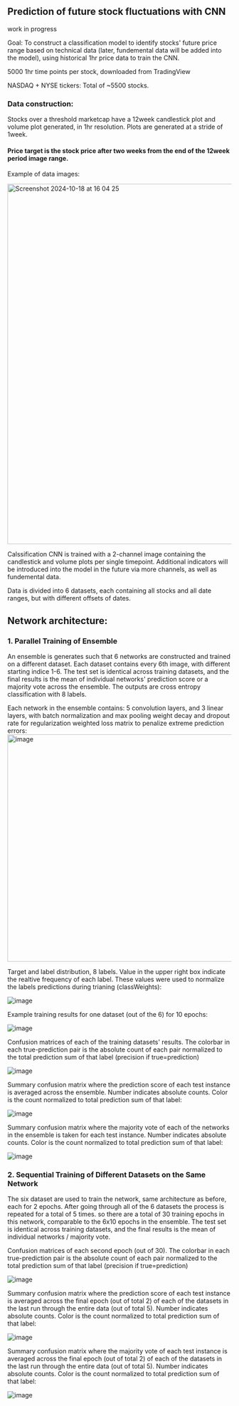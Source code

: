 
## Prediction of future stock fluctuations with CNN

work in progress

Goal: To construct a classification model to identify stocks' future price range based on technical data (later, fundemental data will be added into the model), using historical 1hr price data to train the CNN.

5000 1hr time points per stock, downloaded from TradingView

NASDAQ + NYSE tickers: Total of ~5500 stocks.


### Data construction:
Stocks over a threshold marketcap have a 12week candlestick plot and volume plot generated, in 1hr resolution.
Plots are generated at a stride of 1week.
#### Price target is the stock price after two weeks from the end of the 12week period image range.

Example of data images:

<img width="810" alt="Screenshot 2024-10-18 at 16 04 25" src="https://github.com/user-attachments/assets/be22dd4b-3221-4fe7-8a61-08c41d0e01a6">

Calssification CNN is trained with a 2-channel image containing the candlestick and volume plots per single timepoint. 
Additional indicators will be introduced into the model in the future via more channels, as well as fundemental data.

Data is divided into 6 datasets, each containing all stocks and all date ranges, but with different offsets of dates.


## Network architecture:

### 1. Parallel Training of Ensemble

An ensemble is generates such that 6 networks are constructed and trained on a different dataset. Each dataset contains every 6th image, with different starting indice 1-6. The test set is identical across training datasets, and the final results is the mean of individual networks' prediction score or a majority vote across the ensemble. The outputs are cross entropy classification with 8 labels.

Each network in the ensemble contains:
  5 convolution layers, and 3 linear layers, with batch normalization and max pooling
  weight decay and dropout rate for regularization 
  weighted loss matrix to penalize extreme prediction errors:
  <img width="511" alt="image" src="https://github.com/user-attachments/assets/976fbbda-a0a2-4cd5-990e-aa6f4a8a21a4">



Target and label distribution, 8 labels. Value in the upper right box indicate the realtive frequency of each label. These values were used to normalize the labels predictions during trianing (classWeights):

![image](https://github.com/user-attachments/assets/0aa95058-0f33-40cb-95e0-192a5a14c0fa)


Example training results for one dataset (out of the 6) for 10 epochs:

![image](https://github.com/user-attachments/assets/0c421378-60d4-4ccf-8f90-2424453d6e3f)


Confusion matrices of each of the training datasets' results. The colorbar in each true-prediction pair is the absolute count of each pair normalized to the total prediction sum of that label (precision if true=prediction)

![image](https://github.com/user-attachments/assets/f02cef81-0d2c-4221-89e0-8958818aa4ea)

Summary confusion matrix where the prediction score of each test instance is averaged across the ensemble. Number indicates absolute counts. Color is the count normalized to total prediction sum of that label:

![image](https://github.com/user-attachments/assets/a2b3674e-a7db-4c2f-9f81-9c9e0cc94896)

Summary confusion matrix where the majority vote of each of the networks in the ensemble is taken for each test instance. Number indicates absolute counts. Color is the count normalized to total prediction sum of that label:

![image](https://github.com/user-attachments/assets/a2b4d64d-da69-4c9b-be7c-caa816532658)

### 2. Sequential Training of Different Datasets on the Same Network

The six dataset are used to train the network, same architecture as before, each for 2 epochs. After going through all of the 6 datasets the process is repeated for a total of 5 times. so there are a total of 30 training epochs in this network, comparable to the 6x10 epochs in the ensemble. The test set is identical across training datasets, and the final results is the mean of individual networks / majority vote.

Confusion matrices of each second epoch (out of 30). The colorbar in each true-prediction pair is the absolute count of each pair normalized to the total prediction sum of that label (precision if true=prediction)

![image](https://github.com/user-attachments/assets/cb9e6623-f41b-4adb-9019-ff9257dbc858)

Summary confusion matrix where the prediction score of each test instance is averaged across the final epoch (out of total 2) of each of the datasets in the last run through the entire data (out of total 5). Number indicates absolute counts. Color is the count normalized to total prediction sum of that label:

![image](https://github.com/user-attachments/assets/a4873db6-4a01-4a84-870d-1b2697120214)

Summary confusion matrix where the majority vote of each test instance is averaged across the final epoch (out of total 2) of each of the datasets in the last run through the entire data (out of total 5). Number indicates absolute counts. Color is the count normalized to total prediction sum of that label:

![image](https://github.com/user-attachments/assets/1a7bdd86-657e-409e-975b-53180ece53e2)
